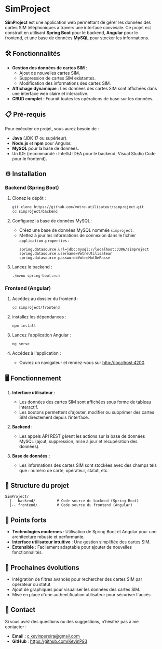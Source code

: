 # SimProject

**SimProject** est une application web permettant de gérer les données des cartes SIM téléphoniques à travers une interface conviviale. Ce projet est construit en utilisant **Spring Boot** pour le backend, **Angular** pour le frontend, et une base de données **MySQL** pour stocker les informations.

## 🛠️ Fonctionnalités

- **Gestion des données de cartes SIM** :
  - Ajout de nouvelles cartes SIM.
  - Suppression de cartes SIM existantes.
  - Modification des informations des cartes SIM.
- **Affichage dynamique** : Les données des cartes SIM sont affichées dans une interface web claire et interactive.
- **CRUD complet** : Fournit toutes les opérations de base sur les données.

## 📋 Pré-requis

Pour exécuter ce projet, vous aurez besoin de :

- **Java** (JDK 17 ou supérieur).
- **Node.js** et **npm** pour Angular.
- **MySQL** pour la base de données.
- Un IDE (recommandé : IntelliJ IDEA pour le backend, Visual Studio Code pour le frontend).

## ⚙️ Installation

### Backend (Spring Boot)

1. Clonez le dépôt :
   ```bash
   git clone https://github.com/votre-utilisateur/simproject.git
   cd simproject/backend
   ```

2. Configurez la base de données MySQL :
   - Créez une base de données MySQL nommée `simproject`.
   - Mettez à jour les informations de connexion dans le fichier `application.properties` :
     ```properties
     spring.datasource.url=jdbc:mysql://localhost:3306/simproject
     spring.datasource.username=VotreUtilisateur
     spring.datasource.password=VotreMotDePasse
     ```

3. Lancez le backend :
   ```bash
   ./mvnw spring-boot:run
   ```

### Frontend (Angular)

1. Accédez au dossier du frontend :
   ```bash
   cd simproject/frontend
   ```

2. Installez les dépendances :
   ```bash
   npm install
   ```

3. Lancez l'application Angular :
   ```bash
   ng serve
   ```

4. Accédez à l'application :
   - Ouvrez un navigateur et rendez-vous sur [http://localhost:4200](http://localhost:4200).

## 🖥️ Fonctionnement

1. **Interface utilisateur** :
   - Les données des cartes SIM sont affichées sous forme de tableau interactif.
   - Les boutons permettent d'ajouter, modifier ou supprimer des cartes SIM directement depuis l'interface.

2. **Backend** :
   - Les appels API REST gèrent les actions sur la base de données MySQL (ajout, suppression, mise à jour et récupération des données).

3. **Base de données** :
   - Les informations des cartes SIM sont stockées avec des champs tels que : numéro de carte, opérateur, statut, etc.

## 📄 Structure du projet

```
SimProject/
  |-- backend/          # Code source du backend (Spring Boot)
  |-- frontend/         # Code source du frontend (Angular)
```

## 🌟 Points forts

- **Technologies modernes** : Utilisation de Spring Boot et Angular pour une architecture robuste et performante.
- **Interface utilisateur intuitive** : Une gestion simplifiée des cartes SIM.
- **Extensible** : Facilement adaptable pour ajouter de nouvelles fonctionnalités.

## 🚀 Prochaines évolutions

- Intégration de filtres avancés pour rechercher des cartes SIM par opérateur ou statut.
- Ajout de graphiques pour visualiser les données des cartes SIM.
- Mise en place d'une authentification utilisateur pour sécuriser l'accès.

## 📧 Contact

Si vous avez des questions ou des suggestions, n’hésitez pas à me contacter :
- **Email** : c.kevinpereira@gmail.com
- **GitHub** : https://github.com/KevinP93

